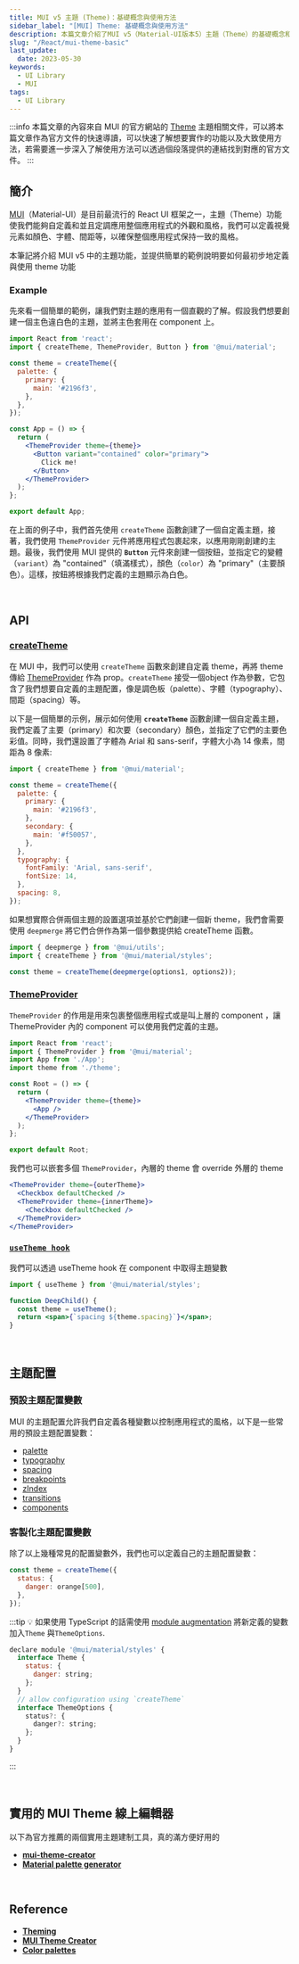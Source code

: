 ```yaml
---
title: MUI v5 主題 (Theme)：基礎概念與使用方法
sidebar_label: "[MUI] Theme: 基礎概念與使用方法"
description: 本篇文章介紹了MUI v5（Material-UI版本5）主題（Theme）的基礎概念和使用方法。文章簡要引述MUI官網的說明並且介提供了一些示例以幫助讀者更好地理解主題的應用。內容包括了 MUI 主題的API，像是createTheme、ThemeProvider 和 useTheme
slug: "/React/mui-theme-basic"
last_update:
  date: 2023-05-30
keywords:
  - UI Library
  - MUI
tags:
  - UI Library
---
```


:::info
本篇文章的內容來自 MUI 的官方網站的 [Theme](https://mui.com/material-ui/customization/theming/) 主題相關文件，可以將本篇文章作為官方文件的快速導讀，可以快速了解想要實作的功能以及大致使用方法，若需要進一步深入了解使用方法可以透過個段落提供的連結找到對應的官方文件。
:::

## **簡介**

[MUI](https://mui.com/)（Material-UI）是目前最流行的 React UI 框架之一，主題（Theme）功能使我們能夠自定義和並且定調應用整個應用程式的外觀和風格，我們可以定義視覺元素如顏色、字體、間距等，以確保整個應用程式保持一致的風格。

本筆記將介紹 MUI v5 中的主題功能，並提供簡單的範例說明要如何最初步地定義與使用 theme 功能

### **Example**

先來看一個簡單的範例，讓我們對主題的應用有一個直觀的了解。假設我們想要創建一個主色違白色的主題，並將主色套用在 component 上。

```jsx
import React from 'react';
import { createTheme, ThemeProvider, Button } from '@mui/material';

const theme = createTheme({
  palette: {
    primary: {
      main: '#2196f3',
    },
  },
});

const App = () => {
  return (
    <ThemeProvider theme={theme}>
      <Button variant="contained" color="primary">
        Click me!
      </Button>
    </ThemeProvider>
  );
};

export default App;
```

在上面的例子中，我們首先使用 `createTheme` 函數創建了一個自定義主題，接著，我們使用 `ThemeProvider` 元件將應用程式包裹起來，以應用剛剛創建的主題。最後，我們使用 MUI 提供的 **`Button`** 元件來創建一個按鈕，並指定它的變體（`variant`）為 "contained"（填滿樣式），顏色（`color`）為 "primary"（主要顏色）。這樣，按鈕將根據我們定義的主題顯示為白色。


<br/>


## **API**

### **[createTheme](https://mui.com/material-ui/customization/theming/#createtheme-options-args-theme)**

在 MUI 中，我們可以使用 `createTheme` 函數來創建自定義 theme，再將 theme 傳給 [ThemeProvider](https://mui.com/material-ui/customization/theming/#themeprovider) 作為 prop。`createTheme` 接受一個object 作為參數，它包含了我們想要自定義的主題配置，像是調色板（palette）、字體（typography）、間距（spacing）等。

以下是一個簡單的示例，展示如何使用 **`createTheme`** 函數創建一個自定義主題，我們定義了主要（primary）和次要（secondary）顏色，並指定了它們的主要色彩值。同時，我們還設置了字體為 Arial 和 sans-serif，字體大小為 14 像素，間距為 8 像素:

```jsx
import { createTheme } from '@mui/material';

const theme = createTheme({
  palette: {
    primary: {
      main: '#2196f3',
    },
    secondary: {
      main: '#f50057',
    },
  },
  typography: {
    fontFamily: 'Arial, sans-serif',
    fontSize: 14,
  },
  spacing: 8,
});
```

如果想實際合併兩個主題的設置選項並基於它們創建一個新 theme，我們會需要使用 `deepmerge` 將它們合併作為第一個參數提供給 createTheme 函數。

```jsx
import { deepmerge } from '@mui/utils';
import { createTheme } from '@mui/material/styles';

const theme = createTheme(deepmerge(options1, options2));
```


### **[ThemeProvider](https://mui.com/material-ui/customization/theming/#themeprovider)**

`ThemeProvider` 的作用是用來包裹整個應用程式或是叫上層的 component ，讓 ThemeProvider 內的 component 可以使用我們定義的主題。

```jsx
import React from 'react';
import { ThemeProvider } from '@mui/material';
import App from './App';
import theme from './theme';

const Root = () => {
  return (
    <ThemeProvider theme={theme}>
      <App />
    </ThemeProvider>
  );
};

export default Root;
```

我們也可以嵌套多個 `ThemeProvider`，內層的 theme 會 override 外層的 theme

```jsx
<ThemeProvider theme={outerTheme}>
  <Checkbox defaultChecked />
  <ThemeProvider theme={innerTheme}>
    <Checkbox defaultChecked />
  </ThemeProvider>
</ThemeProvider>
```

### **[`useTheme hook`](https://mui.com/material-ui/customization/theming/#accessing-the-theme-in-a-component)**

我們可以透過 useTheme hook 在 component 中取得主題變數

```jsx
import { useTheme } from '@mui/material/styles';

function DeepChild() {
  const theme = useTheme();
  return <span>{`spacing ${theme.spacing}`}</span>;
}
```


<br/>


## **主題配置**

### **預設主題配置變數**

MUI 的主題配置允許我們自定義各種變數以控制應用程式的風格，以下是一些常用的預設主題配置變數：

- [palette](https://mui.com/material-ui/customization/palette/)
- [typography](https://mui.com/material-ui/customization/typography/)
- [spacing](https://mui.com/material-ui/customization/spacing/)
- [breakpoints](https://mui.com/material-ui/customization/breakpoints/)
- [zIndex](https://mui.com/material-ui/customization/z-index/)
- [transitions](https://mui.com/material-ui/customization/transitions/)
- [components](https://mui.com/material-ui/customization/theme-components/)

### **客製化主題配置變數**

除了以上幾種常見的配置變數外，我們也可以定義自己的主題配置變數：

```jsx
const theme = createTheme({
  status: {
    danger: orange[500],
  },
});
```

:::tip
💡 如果使用 TypeScript 的話需使用 [module augmentation](https://www.typescriptlang.org/docs/handbook/declaration-merging.html#module-augmentation) 將新定義的變數加入`Theme` 與`ThemeOptions`.

```jsx
declare module '@mui/material/styles' {
  interface Theme {
    status: {
      danger: string;
    };
  }
  // allow configuration using `createTheme`
  interface ThemeOptions {
    status?: {
      danger?: string;
    };
  }
}
```
:::


<br/>


## **實用的 MUI Theme 線上編輯器**

以下為官方推薦的兩個實用主題建制工具，真的滿方便好用的

- [**mui-theme-creator**](https://zenoo.github.io/mui-theme-creator/)
- [**Material palette generator**](https://m2.material.io/inline-tools/color/)


<br/>


## **Reference**

- **[Theming](https://mui.com/material-ui/customization/theming/)**
- **[MUI Theme Creator](https://zenoo.github.io/mui-theme-creator/)**
- **[Color palettes](https://m2.material.io/inline-tools/color/)**